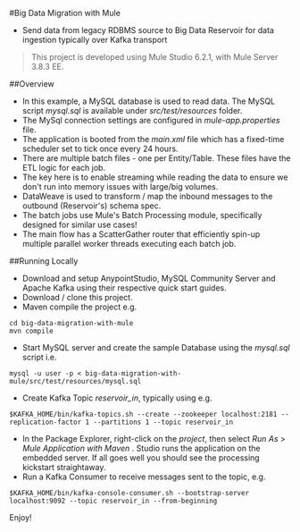 #Big Data Migration with Mule
* Send data from legacy RDBMS source to Big Data Reservoir for data ingestion typically over Kafka transport 

>This project is developed using Mule Studio 6.2.1, with Mule Server 3.8.3 EE.

##Overview
* In this example, a MySQL database is used to read data. The MySQL script *mysql.sql* is available under *src/test/resources* folder.
* The MySql connection settings are configured in *mule-app.properties* file.
* The application is booted from the *main.xml* file which has a fixed-time scheduler set to tick once every 24 hours. 
* There are multiple batch files - one per Entity/Table. These files have the ETL logic for each job.
* The key here is to enable streaming while reading the data to ensure we don't run into memory issues with large/big volumes.
* DataWeave is used to transform / map the inbound messages to the outbound (Reservoir's) schema spec.
* The batch jobs use Mule's Batch Processing module, specifically designed for similar use cases!
* The main flow has a ScatterGather router that efficiently spin-up multiple parallel worker threads executing each batch job.

##Running Locally

* Download and setup AnypointStudio, MySQL Community Server and Apache Kafka using their respective quick start guides. 
* Download / clone this project.
* Maven compile the project e.g.
```
cd big-data-migration-with-mule
mvn compile
```
* Start MySQL server and create the sample Database using the *mysql.sql* script i.e.
```
mysql -u user -p < big-data-migration-with-mule/src/test/resources/mysql.sql
```
* Create Kafka Topic *reservoir_in*, typically using e.g.
```
$KAFKA_HOME/bin/kafka-topics.sh --create --zookeeper localhost:2181 --replication-factor 1 --partitions 1 --topic reservoir_in
```      
* In the Package Explorer, right-click on the *project*, then select *Run As* > *Mule Application with Maven* . Studio runs the application on the embedded server. If all goes well you should see the processing kickstart straightaway.
* Run a Kafka Consumer to receive messages sent to the topic, e.g.
```
$KAFKA_HOME/bin/kafka-console-consumer.sh --bootstrap-server localhost:9092 --topic reservoir_in --from-beginning
```

Enjoy!
